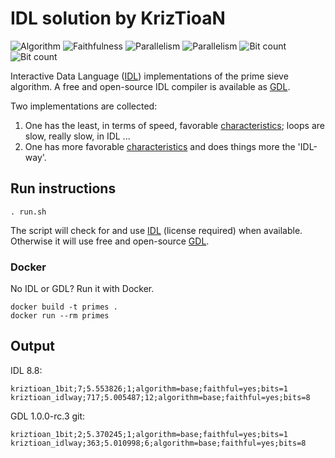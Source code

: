 # IDL solution by KrizTioaN

![Algorithm](https://img.shields.io/badge/Algorithm-base-green)
![Faithfulness](https://img.shields.io/badge/Faithful-yes-green)
![Parallelism](https://img.shields.io/badge/Parallel-no-green)
![Parallelism](https://img.shields.io/badge/Parallel-yes-green)
![Bit count](https://img.shields.io/badge/Bits-1-green)
![Bit count](https://img.shields.io/badge/Bits-8-green)

Interactive Data Language ([IDL](https://www.l3harrisgeospatial.com/Software-Technology/IDL)) implementations of the prime sieve algorithm. A free and open-source IDL compiler is available as [GDL](https://gnudatalanguage.github.io/index.html).

Two implementations are collected:

1. One has the least, in terms of speed, favorable [characteristics](https://github.com/PlummersSoftwareLLC/Primes/blob/drag-race/CONTRIBUTING.md#characteristics); loops are slow, really slow, in IDL ...
2. One has more favorable [characteristics](https://github.com/PlummersSoftwareLLC/Primes/blob/drag-race/CONTRIBUTING.md#characteristics) and does things more the 'IDL-way'.

## Run instructions

```shell
. run.sh
```

The script will check for and use [IDL](https://www.l3harrisgeospatial.com/Software-Technology/IDL) (license required) when available. Otherwise it will use free and open-source [GDL](https://gnudatalanguage.github.io/index.html).

### Docker

No IDL or GDL? Run it with Docker.

```shell
docker build -t primes .
docker run --rm primes
```

## Output

IDL 8.8:

```shell
kriztioan_1bit;7;5.553826;1;algorithm=base;faithful=yes;bits=1
kriztioan_idlway;717;5.005487;12;algorithm=base;faithful=yes;bits=8
```

GDL 1.0.0-rc.3 git:

```shell
kriztioan_1bit;2;5.370245;1;algorithm=base;faithful=yes;bits=1
kriztioan_idlway;363;5.010998;6;algorithm=base;faithful=yes;bits=8
```

